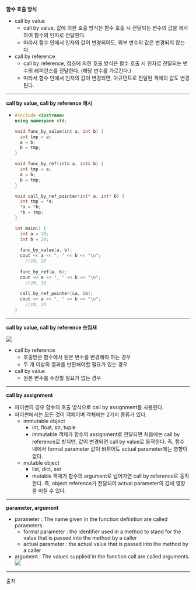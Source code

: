 **함수 호출 방식**

* call by value
  * call by value, 값에 의한 호출 방식은 함수 호출 시 전달되는 변수의 값을 복사하여 함수의 인자로 전달한다.
  * 따라서 함수 안에서 인자의 값이 변경되어도, 외부 변수의 값은 변경되지 않는다.
* call by reference
  * call by reference, 참조에 의한 호출 방식은 함수 호출 시 인자로 전달되는 변수의 레퍼런스를 전달한다. (해당 변수를 가르킨다.)
  * 따라서 함수 안에서 인자의 값이 변경되면, 아규먼트로 전달된 객체의 값도 변경된다.

***

**call by value, call by reference 예시**

* ```c++
  #include <iostream>
  using namespace std;
  
  void func_by_value(int a, int b) {
  	int tmp = a;
  	a = b;
  	b = tmp;
  }
  
  void func_by_ref(int& a, int& b) {
  	int tmp = a;
  	a = b;
  	b = tmp;
  }
  
  void call_by_ref_pointer(int* a, int* b) {
  	int tmp = *a;
  	*a = *b;
  	*b = tmp;
  }
  
  int main() {
  	int a = 10;
  	int b = 20;
      
  	func_by_value(a, b);
  	cout << a << ", " << b << "\n";
      //10, 20
      
  	func_by_ref(a, b);
  	cout << a << ", " << b << "\n";
      //20, 10
      
  	call_by_ref_pointer(&a, &b);
  	cout << a << ", " << b << "\n";
      //10, 20
  }
  ```

***

**call by value, call by reference 쓰임새**

![](https://qph.fs.quoracdn.net/main-qimg-197a0c5aa96302b99b8c1d1178d8a86a)

* call by reference
  * 호출받은 함수에서 원본 변수를 변경해야 하는 경우
  * 두 개 이상의 결과를 반환해야할 필요가 있는 경우
* call by value
  * 원본 변수를 수정할 필요가 없는 경우

***

**call by assignment**

* 파이썬의 경우 함수의 호출 방식으로 call by assignment를 사용한다.
* 파이썬에서는 모든 것이 객체이며 객체에는 2가지 종류가 있다.
  * immutable object
    * int, float, str, tuple
    * immutable 객체가 함수의 assignment로 전달되면 처음에는 call by reference로 받지만, 값이 변경되면 call by value로 동작한다. 즉, 함수 내에서 formal parameter 값이 바뀌어도 actual parameter에는 영향이 없다.
  * mutable object
    * list, dict, set
    * mutable 객체가 함수의 argument로 넘어가면 call by reference로 동작한다. 즉, object reference가 전달되어 actual parameter의 값에 영향을 미칠 수 있다.

***

**parameter, argument**

* parameter : The name given in the function definition are called parameters.
  * formal parameter : the identifier used in a method to stand for the value that is passed into the method by a caller
  * actual parameter : the actual value that is passed into the method by a caller
* argument : The values supplied in the function call are called arguments.![](http://www.algebra1bits.net/MathBits/Java/Methods/methodspic.jpg)

***

출처

[1]: https://wayhome25.github.io/cs/2017/04/11/cs-13/	"type of function calling"

[2]: https://www.quora.com/What-is-the-use-of-call-by-value-and-call-by-reference-in-c	"gif images about usages of function calling"

[3]: https://chortle.ccsu.edu/Java5/Notes/chap34A/ch34A_3.html	"formal and actual parameters"

[4]: http://www.algebra1bits.net/MathBits/Java/Methods/PassingMethods.htm	"image about parameter and argument"

  

  

